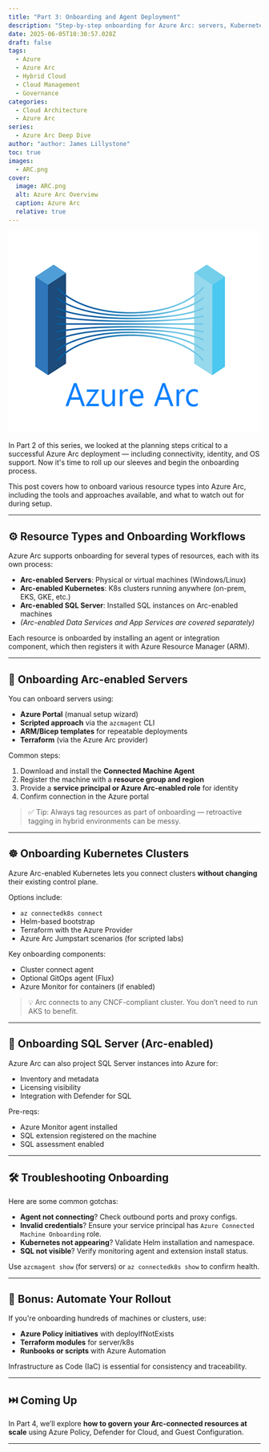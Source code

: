 ```yaml
---
title: "Part 3: Onboarding and Agent Deployment"
description: "Step-by-step onboarding for Azure Arc: servers, Kubernetes, and SQL. Covers automation options, tagging, and troubleshooting agent issues."
date: 2025-06-05T10:30:57.028Z
draft: false
tags:
  - Azure
  - Azure Arc
  - Hybrid Cloud
  - Cloud Management
  - Governance
categories:
  - Cloud Architecture
  - Azure Arc
series:
  - Azure Arc Deep Dive
author: "author: James Lillystone"
toc: true
images:
  - ARC.png
cover:
  image: ARC.png
  alt: Azure Arc Overview
  caption: Azure Arc
  relative: true
---
```

![Image 1](ARC.png)

In Part 2 of this series, we looked at the planning steps critical to a successful Azure Arc deployment — including connectivity, identity, and OS support. Now it's time to roll up our sleeves and begin the onboarding process.

This post covers how to onboard various resource types into Azure Arc, including the tools and approaches available, and what to watch out for during setup.

---

## ⚙️ Resource Types and Onboarding Workflows

Azure Arc supports onboarding for several types of resources, each with its own process:

- **Arc-enabled Servers**: Physical or virtual machines (Windows/Linux)
- **Arc-enabled Kubernetes**: K8s clusters running anywhere (on-prem, EKS, GKE, etc.)
- **Arc-enabled SQL Server**: Installed SQL instances on Arc-enabled machines
- *(Arc-enabled Data Services and App Services are covered separately)*

Each resource is onboarded by installing an agent or integration component, which then registers it with Azure Resource Manager (ARM).

---

## 🚀 Onboarding Arc-enabled Servers

You can onboard servers using:

- **Azure Portal** (manual setup wizard)
- **Scripted approach** via the `azcmagent` CLI
- **ARM/Bicep templates** for repeatable deployments
- **Terraform** (via the Azure Arc provider)

Common steps:
1. Download and install the **Connected Machine Agent**
2. Register the machine with a **resource group and region**
3. Provide a **service principal or Azure Arc-enabled role** for identity
4. Confirm connection in the Azure portal

> ✅ Tip: Always tag resources as part of onboarding — retroactive tagging in hybrid environments can be messy.

---

## ☸️ Onboarding Kubernetes Clusters

Azure Arc-enabled Kubernetes lets you connect clusters **without changing** their existing control plane.

Options include:
- `az connectedk8s connect`
- Helm-based bootstrap
- Terraform with the Azure Provider
- Azure Arc Jumpstart scenarios (for scripted labs)

Key onboarding components:
- Cluster connect agent
- Optional GitOps agent (Flux)
- Azure Monitor for containers (if enabled)

> 💡 Arc connects to any CNCF-compliant cluster. You don’t need to run AKS to benefit.

---

## 🧠 Onboarding SQL Server (Arc-enabled)

Azure Arc can also project SQL Server instances into Azure for:
- Inventory and metadata
- Licensing visibility
- Integration with Defender for SQL

Pre-reqs:
- Azure Monitor agent installed
- SQL extension registered on the machine
- SQL assessment enabled

---

## 🛠️ Troubleshooting Onboarding

Here are some common gotchas:

- **Agent not connecting**? Check outbound ports and proxy configs.
- **Invalid credentials**? Ensure your service principal has `Azure Connected Machine Onboarding` role.
- **Kubernetes not appearing**? Validate Helm installation and namespace.
- **SQL not visible**? Verify monitoring agent and extension install status.

Use `azcmagent show` (for servers) or `az connectedk8s show` to confirm health.

---

## 🧪 Bonus: Automate Your Rollout

If you're onboarding hundreds of machines or clusters, use:

- **Azure Policy initiatives** with deployIfNotExists
- **Terraform modules** for server/k8s
- **Runbooks or scripts** with Azure Automation

Infrastructure as Code (IaC) is essential for consistency and traceability.

---

## ⏭️ Coming Up

In Part 4, we’ll explore **how to govern your Arc-connected resources at scale** using Azure Policy, Defender for Cloud, and Guest Configuration.

---